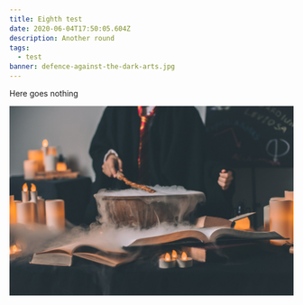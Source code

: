 ```yaml
---
title: Eighth test
date: 2020-06-04T17:50:05.604Z
description: Another round
tags:
  - test
banner: defence-against-the-dark-arts.jpg
---
```

Here goes nothing

![Potions](potions.jpg "Potions")